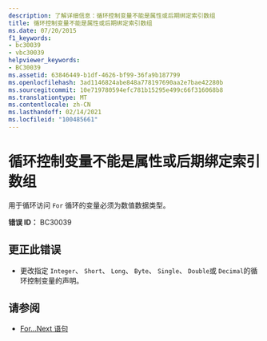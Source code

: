 ```yaml
---
description: 了解详细信息：循环控制变量不能是属性或后期绑定索引数组
title: 循环控制变量不能是属性或后期绑定索引数组
ms.date: 07/20/2015
f1_keywords:
- bc30039
- vbc30039
helpviewer_keywords:
- BC30039
ms.assetid: 63846449-b1df-4626-bf99-36fa9b187799
ms.openlocfilehash: 3ad1146824abe848a778197690aa2e7bae42280b
ms.sourcegitcommit: 10e719780594efc781b15295e499c66f316068b8
ms.translationtype: MT
ms.contentlocale: zh-CN
ms.lasthandoff: 02/14/2021
ms.locfileid: "100485661"
---
```

# <a name="loop-control-variable-cannot-be-a-property-or-a-late-bound-indexed-array"></a>循环控制变量不能是属性或后期绑定索引数组

用于循环访问 `For` 循环的变量必须为数值数据类型。  
  
 **错误 ID：** BC30039  
  
## <a name="to-correct-this-error"></a>更正此错误  
  
- 更改指定 `Integer`、 `Short`、 `Long`、 `Byte`、 `Single`、 `Double`或 `Decimal`的循环控制变量的声明。  
  
## <a name="see-also"></a>请参阅

- [For...Next 语句](../language-reference/statements/for-next-statement.md)
